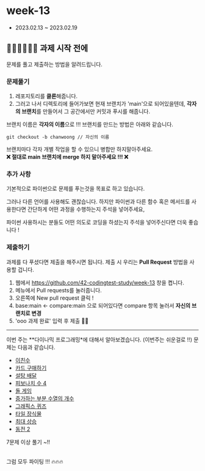 # week-13

- 2023.02.13 ~ 2023.02.19

## 🧑🏻‍💻👩🏻‍💻 과제 시작 전에

문제를 풀고 제출하는 방법을 알려드립니다.

### 문제풀기

1. 레포지토리를 **클론**해줍니다.
2. 그러고 나서 디렉토리에 들어가보면 현재 브랜치가 'main'으로 되어있을텐데, **각자의 브랜치**를 만들어서 그 공간에서만 커밋과 푸시를 해줍니다.

브랜치 이름은 **각자의 이름**으로 !!! 브랜치를 만드는 방법은 아래와 같습니다.

```git
git checkout -b chanwoong // 자신의 이름
```

브랜치마다 각자 개별 작업을 할 수 있으니 병합만 하지말아주세요.  
**❌ 절대로 main 브랜치에 merge 하지 말아주세요 !!! ❌**

### 추가 사항

기본적으로 파이썬으로 문제를 푸는것을 목표로 하고 있습니다.

그러나 다른 언어를 사용해도 괜찮습니다. 하지만 파이썬과 다른 함수 혹은 메서드를 사용한다면 간단하게 어떤 과정을 수행하는지 주석을 넣어주세요,

파이썬 사용하시는 분들도 어떤 의도로 코딩을 하셨는지 주석을 넣어주신다면 더욱 좋습니다 !

### 제출하기

과제를 다 푸셨다면 제출을 해주시면 됩니다. 제출 시 우리는 **Pull Request** 방법을 사용할 겁니다.

1. 웹에서 https://github.com/42-codingtest-study/week-13 창을 켭니다.
2. 메뉴에서 Pull requests를 눌러줍니다.
3. 오른쪽에 New pull request 클릭 !
4. base:main <- compare:main 으로 되어있다면 compare 항목 눌러서 **자신의 브랜치로 변경**
5. 'ooo 과제 완료' 입력 후 제출 👏🏻

---

이번 주는 **다이나믹 프로그래밍*에 대해서 알아보겠습니다. (이번주는 쉬운걸로 !!)
문제는 다음과 같습니다.

- [이친수](https://www.acmicpc.net/problem/2193)
- [카드 구매하기](https://www.acmicpc.net/problem/11052)
- [설탕 배달](https://www.acmicpc.net/problem/2849)
- [피보나치 수 4](https://www.acmicpc.net/problem/10826)
- [돌 게임](https://www.acmicpc.net/problem/9655)
- [증가하는 부분 수열의 개수](https://www.acmicpc.net/problem/22971)
- [그래픽스 퀴즈](https://www.acmicpc.net/problem/2876)
- [타일 장식물](https://www.acmicpc.net/problem/13301)
- [최대 상승](https://www.acmicpc.net/problem/25644)
- [동전 2](https://www.acmicpc.net/problem/2294)

7문제 이상 풀기 ~!!

<br>그럼 모두 파이팅 !!! 🔥🔥🔥
